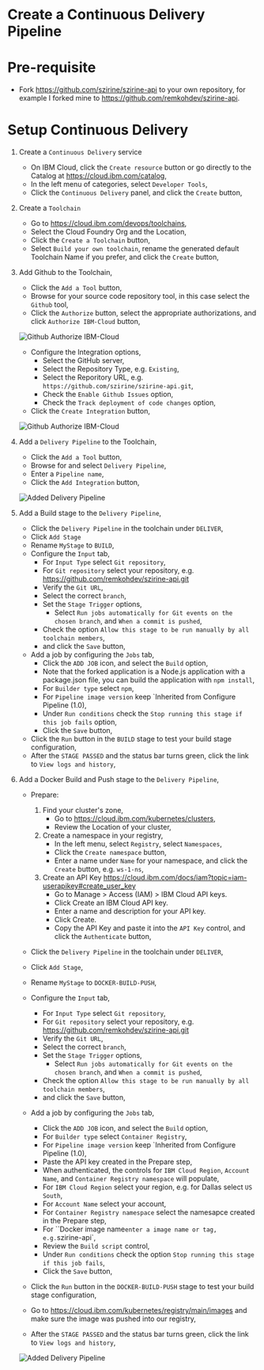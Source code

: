# Create a Continuous Delivery Pipeline

# Pre-requisite

* Fork https://github.com/szirine/szirine-api to your own repository, for example I forked mine to https://github.com/remkohdev/szirine-api. 

# Setup Continuous Delivery

1. Create a `Continuous Delivery` service
    * On IBM Cloud, click the `Create resource` button or go directly to the Catalog at https://cloud.ibm.com/catalog,
    * In the left menu of categories, select `Developer Tools`,
    * Click the `Continuous Delivery` panel, and click the `Create` button, 

2. Create a `Toolchain`
    * Go to https://cloud.ibm.com/devops/toolchains,
    * Select the Cloud Foundry Org and the Location, 
    * Click the `Create a Toolchain` button,
    * Select `Build your own toolchain`, rename the generated default Toolchain Name if you prefer, and click the `Create` button,

3. Add Github to the Toolchain,
    * Click the `Add a Tool` button,
    * Browse for your source code repository tool, in this case select the `Github` tool,
    * Click the `Authorize` button, select the appropriate authorizations, and click `Authorize IBM-Cloud` button,

    ![Github Authorize IBM-Cloud](../images/ibmcloud-devops-authorize-github.png)

    * Configure the Integration options,
        * Select the GitHub server,
        * Select the Repository Type, e.g. `Existing`,
        * Select the Reporitory URL, e.g. `https://github.com/szirine/szirine-api.git`,
        * Check the `Enable Github Issues` option,
        * Check the `Track deployment of code changes` option,
    * Click the `Create Integration` button,

    ![Github Authorize IBM-Cloud](../images/ibmcloud-devops-toolchain-with-coderepo.png)

4. Add a `Delivery Pipeline` to the Toolchain,
    * Click the `Add a Tool` button,
    * Browse for and select `Delivery Pipeline`,
    * Enter a `Pipeline name`, 
    * Click the `Add Integration` button,

    ![Added Delivery Pipeline](../images/ibmcloud-devops-added-delivery-pipeline.png)

5. Add a Build stage to the `Delivery Pipeline`,
    * Click the `Delivery Pipeline` in the toolchain under `DELIVER`,
    * Click `Add Stage`
    * Rename `MyStage` to `BUILD`,
    * Configure the `Input` tab,
        * For  `Input Type` select `Git repository`,
        * For `Git repository` select your repository, e.g. https://github.com/remkohdev/szirine-api.git
        * Verify the `Git URL`,
        * Select the correct `branch`,
        * Set the `Stage Trigger` options, 
            * Select `Run jobs automatically for Git events on the chosen branch`, and `When a commit is pushed`,
        * Check the option `Allow this stage to be run manually by all toolchain members`,
        * and click the `Save` button,
    * Add a job by configuring the `Jobs` tab,
        * Click the `ADD JOB` icon, and select the `Build` option,
        * Note that the forked application is a Node.js application with a package.json file, you can build the application with `npm install`, 
        * For `Builder type` select `npm`,
        * For `Pipeline image version` keep `Inherited from Configure Pipeline (1.0),
        * Under `Run conditions` check the `Stop running this stage if this job fails` option,
        * Click the `Save` button,
    * Click the `Run` button in the `BUILD` stage to test your build stage configuration,
    * After the `STAGE PASSED` and the status bar turns green, click the link to `View logs and history`,

6. Add a Docker Build and Push stage to the `Delivery Pipeline`,
    * Prepare:
        1. Find your cluster's zone,
            * Go to https://cloud.ibm.com/kubernetes/clusters,
            * Review the Location of your cluster,
        2. Create a namespace in your registry,
            * In the left menu, select `Registry`, select `Namespaces`,
            * Click the `Create namespace` button,
            * Enter a name under `Name` for your namespace, and click the `Create` button, e.g. `ws-1-ns`,
        3. Create an API Key
        https://cloud.ibm.com/docs/iam?topic=iam-userapikey#create_user_key
            * Go to Manage > Access (IAM) > IBM Cloud API keys.
            * Click Create an IBM Cloud API key.
            * Enter a name and description for your API key.
            * Click Create.
            * Copy the API Key and paste it into the `API Key` control, and click the `Authenticate` button,

    * Click the `Delivery Pipeline` in the toolchain under `DELIVER`,
    * Click `Add Stage`,
    * Rename `MyStage` to `DOCKER-BUILD-PUSH`,
    * Configure the `Input` tab,
        * For  `Input Type` select `Git repository`,
        * For `Git repository` select your repository, e.g. https://github.com/remkohdev/szirine-api.git
        * Verify the `Git URL`,
        * Select the correct `branch`,
        * Set the `Stage Trigger` options, 
            * Select `Run jobs automatically for Git events on the chosen branch`, and `When a commit is pushed`,
        * Check the option `Allow this stage to be run manually by all toolchain members`,
        * and click the `Save` button,
    * Add a job by configuring the `Jobs` tab,
        * Click the `ADD JOB` icon, and select the `Build` option,
        * For `Builder type` select `Container Registry`,
        * For `Pipeline image version` keep `Inherited from Configure Pipeline (1.0),
        * Paste the API key created in the Prepare step,
        * When authenticated, the controls for `IBM Cloud Region`, `Account Name`, and `Container Registry namespace` will populate,
        * For `IBM Cloud Region` select your region, e.g. for Dallas select `US South`,
        * For `Account Name` select your account,
        * For `Container Registry namespace` select the namesapce created in the Prepare step,
        * For ``Docker image name` enter a image name or tag, e.g. `szirine-api`,
        * Review the `Build script` control,
        * Under `Run conditions` check the option `Stop running this stage if this job fails`,
        * Click the `Save` button,
    * Click the `Run` button in the `DOCKER-BUILD-PUSH` stage to test your build stage configuration,
    * Go to https://cloud.ibm.com/kubernetes/registry/main/images and make sure the image was pushed into our registry,
    * After the `STAGE PASSED` and the status bar turns green, click the link to `View logs and history`,

    ![Added Delivery Pipeline](../images/ibmcloud-devops-cd-stages.png)

    